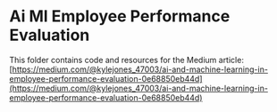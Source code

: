 # Ai Ml Employee Performance Evaluation

This folder contains code and resources for the Medium article:
[https://medium.com/@kylejones_47003/ai-and-machine-learning-in-employee-performance-evaluation-0e68850eb44d](https://medium.com/@kylejones_47003/ai-and-machine-learning-in-employee-performance-evaluation-0e68850eb44d)
